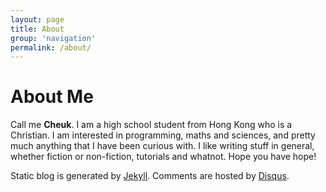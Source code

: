 ```yaml
---
layout: page
title: About
group: 'navigation'
permalink: /about/
---
```


About Me
========

Call me **Cheuk**. I am a high school student from Hong Kong who is a Christian.
I am interested in programming, maths and sciences, and pretty much anything
that I have been curious with. I like writing stuff in general, whether fiction
or non-fiction, tutorials and whatnot. Hope you have hope!

Static blog is generated by [Jekyll][1]. Comments are hosted by [Disqus][2].

[1]: https://www.github.com/jekyll/jekyll
[2]: http://www.disqus.com
